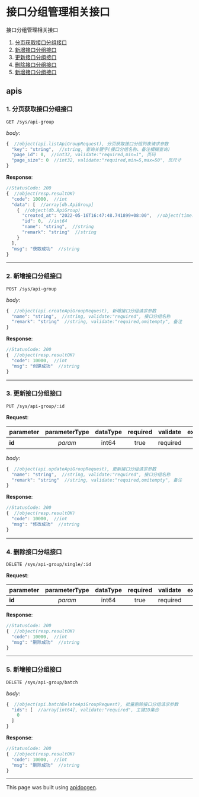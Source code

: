 <!-- Code generated by apidocgen. DO NOT EDIT. -->
# 接口分组管理相关接口

接口分组管理相关接口

1. [分页获取接口分组接口](#1-分页获取接口分组接口)
2. [新增接口分组接口](#2-新增接口分组接口)
3. [更新接口分组接口](#3-更新接口分组接口)
4. [删除接口分组接口](#4-删除接口分组接口)
5. [新增接口分组接口](#5-新增接口分组接口)

## apis

### 1. 分页获取接口分组接口

```text
GET /sys/api-group
```

_body_:

```javascript
{  //object(api.listApiGroupRequest), 分页获取接口分组列表请求参数
  "key": "string",  //string, 查询关键字(接口分组名称、备注模糊查询)
  "page_id": 0,  //int32, validate:"required,min=1", 页码
  "page_size": 0  //int32, validate:"required,min=5,max=50", 页尺寸
}
```

__Response__:

```javascript
//StatusCode: 200 
{  //object(resp.resultOK)
  "code": 10000,  //int
  "data": [  //array[db.ApiGroup]
    {  //object(db.ApiGroup)
      "created_at": "2022-05-16T16:47:48.741899+08:00",  //object(time.Time)
      "id": 0,  //int64
      "name": "string",  //string
      "remark": "string"  //string
    }
  ],
  "msg": "获取成功"  //string
}
```

---

### 2. 新增接口分组接口

```text
POST /sys/api-group
```

_body_:

```javascript
{  //object(api.createApiGroupRequest), 新增接口分组请求参数
  "name": "string",  //string, validate:"required", 接口分组名称
  "remark": "string"  //string, validate:"required,omitempty", 备注
}
```

__Response__:

```javascript
//StatusCode: 200 
{  //object(resp.resultOK)
  "code": 10000,  //int
  "msg": "创建成功"  //string
}
```

---

### 3. 更新接口分组接口

```text
PUT /sys/api-group/:id
```

__Request__:

parameter|parameterType|dataType|required|validate|example|description
--|:-:|:-:|:-:|--|--|--
__id__|_param_|int64|true|required||主键ID

_body_:

```javascript
{  //object(api.updateApiGroupRequest), 更新接口分组请求参数
  "name": "string",  //string, validate:"required", 接口分组名称
  "remark": "string"  //string, validate:"required,omitempty", 备注
}
```

__Response__:

```javascript
//StatusCode: 200 
{  //object(resp.resultOK)
  "code": 10000,  //int
  "msg": "修改成功"  //string
}
```

---

### 4. 删除接口分组接口

```text
DELETE /sys/api-group/single/:id
```

__Request__:

parameter|parameterType|dataType|required|validate|example|description
--|:-:|:-:|:-:|--|--|--
__id__|_param_|int64|true|required||

__Response__:

```javascript
//StatusCode: 200 
{  //object(resp.resultOK)
  "code": 10000,  //int
  "msg": "删除成功"  //string
}
```

---

### 5. 新增接口分组接口

```text
DELETE /sys/api-group/batch
```

_body_:

```javascript
{  //object(api.batchDeleteApiGroupRequest), 批量删除接口分组请求参数
  "ids": [  //array[int64], validate:"required", 主键ID集合
    0
  ]
}
```

__Response__:

```javascript
//StatusCode: 200 
{  //object(resp.resultOK)
  "code": 10000,  //int
  "msg": "删除成功"  //string
}
```

---

This page was built using [apidocgen](https://github.com/alovn/apidocgen).
